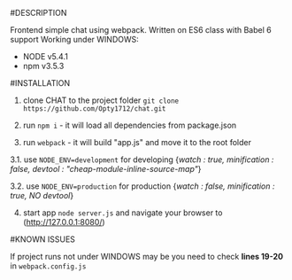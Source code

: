 #DESCRIPTION

Frontend simple chat using webpack. Written on ES6 class with Babel 6 support
Working under WINDOWS:
* NODE v5.4.1
* npm v3.5.3




#INSTALLATION

1. clone CHAT to the project folder `git clone https://github.com/Opty1712/chat.git`

2. run `npm i` - it will load all dependencies from package.json

3. run `webpack` - it will build "app.js" and move it to the root folder

  3.1. use `NODE_ENV=development` for developing {*watch : true, minification : false, devtool : "cheap-module-inline-source-map"*}

  3.2. use `NODE_ENV=production` for production {*watch : false, minification : true, NO devtool*}

4. start app `node server.js` and navigate your browser to (http://127.0.0.1:8080/)



#KNOWN ISSUES

If project runs not under WINDOWS may be you need to check **lines 19-20** in `webpack.config.js`
